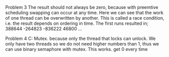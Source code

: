 Problem 3
The result should not always be zero, because with preemtive scheduling swapping can occur at any time.
Here we can see that the work of one thread can be overwritten by another. 
This is called a race condition, i.e. the result depends on ordering in time.
The first runs resulted in;
388644
-264823
-836222
46800
...

Problem 4
C: Mutex. because only the thread that locks can unlock. We only have two threads so we do not need higher numbers than 1, thus we can use binary semaphore with mutex.
This works. get 0 every time